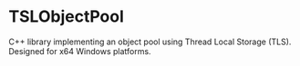 # TSLObjectPool
C++ library implementing an object pool using Thread Local Storage (TLS). Designed for x64 Windows platforms.
